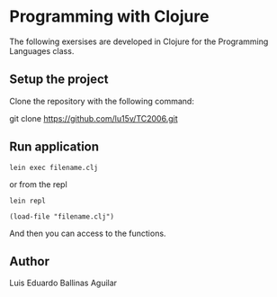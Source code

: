 # Programming with Clojure

The following exersises are developed in Clojure for the
Programming Languages class.


## Setup the project


Clone the repository with the following command:

git clone https://github.com/lu15v/TC2006.git

## Run application

	lein exec filename.clj

or from the repl

	lein repl

	(load-file "filename.clj")

And then you can access to the functions.

## Author

Luis Eduardo Ballinas Aguilar
